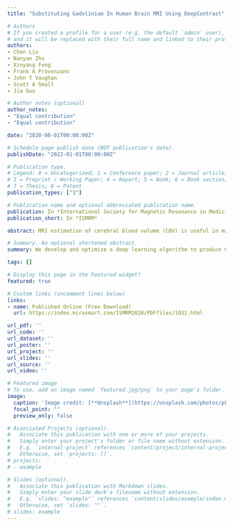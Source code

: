 ```yaml
---
title: "Substituting Gadolinium In Human Brain MRI Using DeepContrast"

# Authors
# If you created a profile for a user (e.g. the default `admin` user), write the username (folder name) here 
# and it will be replaced with their full name and linked to their profile.
authors:
- Chen Liu
- Nanyan Zhu
- Xinyang Feng
- Frank A Provenzano
- John T Vaughan
- Scott A Small
- Jia Guo

# Author notes (optional)
author_notes:
- "Equal contribution"
- "Equal contribution"

date: "2020-08-01T00:00:00Z"

# Schedule page publish date (NOT publication's date).
publishDate: "2022-01-01T00:00:00Z"

# Publication type.
# Legend: 0 = Uncategorized; 1 = Conference paper; 2 = Journal article;
# 3 = Preprint / Working Paper; 4 = Report; 5 = Book; 6 = Book section;
# 7 = Thesis; 8 = Patent
publication_types: ["1"]

# Publication name and optional abbreviated publication name.
publication: In *International Society for Magnetic Resonance in Medicine (ISMRM)*
publication_short: In *ISMRM*

abstract: MRI estimation of cerebral blood volume (CBV) is useful in mapping potential brain function. To obtain high-resolution CBV maps, it typically requires intravenous (IV) injections of Gadolinium-based contrast agents (GBCAs), the use of which has come under new scrutiny. Here, we design and implement a deep learning algorithm, DeepContrast, to estimate GBCA contrast directly from T1-weighted (T1W) structural MRI. The predicted contrast performs equally well as the GBCA-enhanced CBV map even in mapping subtle age-related functional changes in the human brain. Therefore, our study demonstrates the feasibility of substituting GBCA in human brain MRI using DeepContrast.

# Summary. An optional shortened abstract.
summary: We develop and optimize a deep learning algorithm to produce Gd contrast in human brain MRI directly from a single non-contrast structural MRI, and demonstrate the predicted contrast is reasonable by showing its regional vulnerability pattern to aging over the entire cortex is highly similar to the ground truth patterns.

tags: []

# Display this page in the Featured widget?
featured: true

# Custom links (uncomment lines below)
links:
- name: Published Online (Free Download)
  url: https://index.mirasmart.com/ISMRM2020/PDFfiles/1031.html

url_pdf: ''
url_code: ''
url_dataset: ''
url_poster: ''
url_project: ''
url_slides: ''
url_source: ''
url_video: ''

# Featured image
# To use, add an image named `featured.jpg/png` to your page's folder. 
image:
  caption: 'Image credit: [**Unsplash**](https://unsplash.com/photos/pLCdAaMFLTE)'
  focal_point: ""
  preview_only: false

# Associated Projects (optional).
#   Associate this publication with one or more of your projects.
#   Simply enter your project's folder or file name without extension.
#   E.g. `internal-project` references `content/project/internal-project/index.md`.
#   Otherwise, set `projects: []`.
# projects:
# - example

# Slides (optional).
#   Associate this publication with Markdown slides.
#   Simply enter your slide deck's filename without extension.
#   E.g. `slides: "example"` references `content/slides/example/index.md`.
#   Otherwise, set `slides: ""`.
# slides: example
---
```


<!-- {{% callout note %}}
Click the *Cite* button above to demo the feature to enable visitors to import publication metadata into their reference management software.
{{% /callout %}}

{{% callout note %}}
Create your slides in Markdown - click the *Slides* button to check out the example.
{{% /callout %}} -->

<!-- Supplementary notes can be added here, including [code, math, and images](https://wowchemy.com/docs/writing-markdown-latex/). -->
